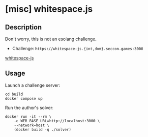# [misc] whitespace.js

## Description

Don't worry, this is not an esolang challenge.

- Challenge: `https://whitespace-js.{int,dom}.seccon.games:3000`

[whitespace-js](files/whitespace-js)

## Usage

Launch a challenge server:

```
cd build
docker compose up
```

Run the author's solver:

```
docker run -it --rm \
    -e WEB_BASE_URL=http://localhost:3000 \
    --network=host \
    (docker build -q ./solver)
```
